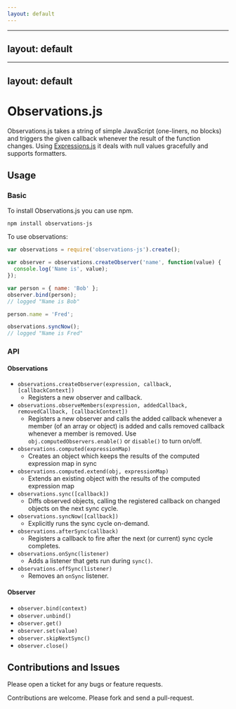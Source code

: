 ```yaml
---
layout: default
---
```



---
layout: default
---


---
layout: default
---


# Observations.js

Observations.js takes a string of simple JavaScript (one-liners, no blocks) and triggers the given callback whenever the
result of the function changes. Using [Expressions.js](https://github.com/chip-js/expressions-js) it deals with null
values gracefully and supports formatters.

## Usage

### Basic

To install Observations.js you can use npm.

```
npm install observations-js
```

To use observations:

```js
var observations = require('observations-js').create();

var observer = observations.createObserver('name', function(value) {
  console.log('Name is', value);
});

var person = { name: 'Bob' };
observer.bind(person);
// logged "Name is Bob"

person.name = 'Fred';

observations.syncNow();
// logged "Name is Fred"
```

### API

#### Observations

 * `observations.createObserver(expression, callback, [callbackContext])`
   - Registers a new observer and callback.
 * `observations.observeMembers(expression, addedCallback, removedCallback, [callbackContext])`
   - Registers a new observer and calls the added callback whenever a member (of an array or object) is added and calls
     removed callback whenever a member is removed. Use `obj.computedObservers.enable()` or `disable()` to turn on/off.
 * `observations.computed(expressionMap)`
   - Creates an object which keeps the results of the computed expression map in sync
 * `observations.computed.extend(obj, expressionMap)`
   - Extends an existing object with the results of the computed expression map
 * `observations.sync([callback])`
   - Diffs observed objects, calling the registered callback on changed objects on the next sync cycle.
 * `observations.syncNow([callback])`
   - Explicitly runs the sync cycle on-demand.
 * `observations.afterSync(callback)`
   - Registers a callback to fire after the next (or current) sync cycle completes.
 * `observations.onSync(listener)`
   - Adds a listener that gets run during `sync()`.
 * `observations.offSync(listener)`
   - Removes an `onSync` listener.

#### Observer

 * `observer.bind(context)`
 * `observer.unbind()`
 * `observer.get()`
 * `observer.set(value)`
 * `observer.skipNextSync()`
 * `observer.close()`


## Contributions and Issues

Please open a ticket for any bugs or feature requests.

Contributions are welcome. Please fork and send a pull-request.
